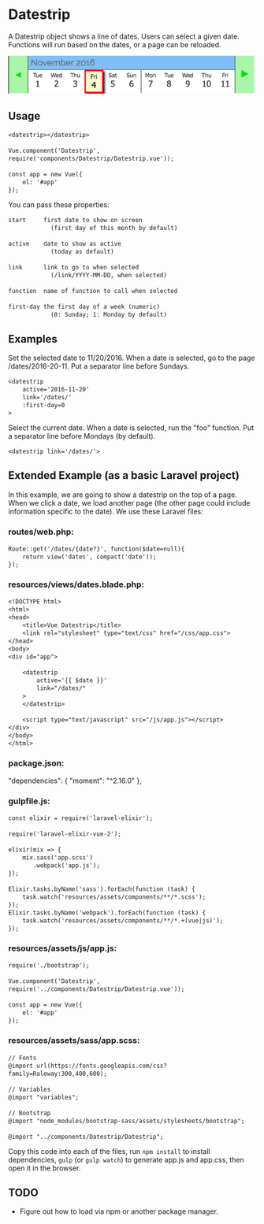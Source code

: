 Datestrip
==========

A Datestrip object shows a line of dates. Users can select a given date. Functions will run based on the dates, or a page can be reloaded.

![Datestrip](datestrip.png)


Usage
------

    <datestrip></datestrip>

    Vue.component('Datestrip', require('components/Datestrip/Datestrip.vue'));

    const app = new Vue({
        el: '#app'
    });

You can pass these properties:

    start     first date to show on screen
                (first day of this month by default)

    active    date to show as active 
                (today as default)

    link      link to go to when selected
                (/link/YYYY-MM-DD, when selected)

    function  name of function to call when selected

    first-day the first day of a week (numeric)
                (0: Sunday; 1: Monday by default)


Examples
---------

Set the selected date to 11/20/2016. When a date is selected, go to the page /dates/2016-20-11. Put a separator line before Sundays.

    <datestrip 
        active='2016-11-20'
        link='/dates/'
        :first-day=0
    >

Select the current date. When a date is selected, run the "foo" function. Put a separator line before Mondays (by default).

    <datestrip link='/dates/'>


Extended Example (as a basic Laravel project)
------------------------------------------
In this example, we are going to show a datestrip on the top of a page. When we click a date, we load another page (the other page could include information specific to the date). We use these Laravel files:

### routes/web.php:

    Route::get('/dates/{date?}', function($date=null){
        return view('dates', compact('date'));
    });

### resources/views/dates.blade.php:

    <!DOCTYPE html>
    <html>
    <head>
        <title>Vue Datestrip</title>
        <link rel="stylesheet" type="text/css" href="/css/app.css">
    </head>
    <body>
    <div id="app">

        <datestrip 
            active='{{ $date }}' 
            link="/dates/"
        >   
        </datestrip>

        <script type="text/javascript" src="/js/app.js"></script>
    </div>
    </body>
    </html>

### package.json:

  "dependencies": {
    "moment": "^2.16.0"
  },


### gulpfile.js:

    const elixir = require('laravel-elixir');

    require('laravel-elixir-vue-2');

    elixir(mix => {
        mix.sass('app.scss')
           .webpack('app.js');
    });

    Elixir.tasks.byName('sass').forEach(function (task) {
        task.watch('resources/assets/components/**/*.scss');
    });
    Elixir.tasks.byName('webpack').forEach(function (task) {
        task.watch('resources/assets/components/**/*.+(vue|js)');
    });

### resources/assets/js/app.js:

    require('./bootstrap');

    Vue.component('Datestrip', require('../components/Datestrip/Datestrip.vue'));

    const app = new Vue({
        el: '#app'
    });

### resources/assets/sass/app.scss:

    // Fonts
    @import url(https://fonts.googleapis.com/css?family=Raleway:300,400,600);

    // Variables
    @import "variables";

    // Bootstrap
    @import "node_modules/bootstrap-sass/assets/stylesheets/bootstrap";

    @import "../components/Datestrip/Datestrip";

Copy this code into each of the files, run `npm install` to install dependencies, `gulp` (or `gulp watch`) to generate app.js and app.css, then open it in the browser.


TODO
-----
* Figure out how to load via npm or another package manager.
